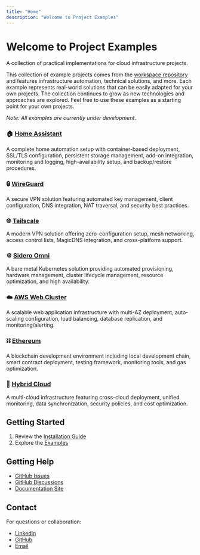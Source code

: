 ```yaml
---
title: "Home"
description: "Welcome to Project Examples"
---
```

# Welcome to Project Examples

A collection of practical implementations for cloud infrastructure projects.

This collection of example projects comes from the [workspace repository](https://github.com/tvangundy/workspace) and features infrastructure automation, technical solutions, and more. Each example represents real-world solutions that can be easily adapted for your own projects. The collection continues to grow as new technologies and approaches are explored. Feel free to use these examples as a starting point for your own projects.

*Note: All examples are currently under development.*

### 🏠 [Home Assistant](./examples/homeassistant.md)
A complete home automation setup with container-based deployment, SSL/TLS configuration, persistent storage management, add-on integration, monitoring and logging, high-availability setup, and backup/restore procedures.

### 🔒 [WireGuard](./examples/wireguard.md)
A secure VPN solution featuring automated key management, client configuration, DNS integration, NAT traversal, and security best practices.

### 🌐 [Tailscale](./examples/tailscale.md)
A modern VPN solution offering zero-configuration setup, mesh networking, access control lists, MagicDNS integration, and cross-platform support.

### ⚙️ [Sidero Omni](./examples/sidero-omni.md)
A bare metal Kubernetes solution providing automated provisioning, hardware management, cluster lifecycle management, resource optimization, and high availability.

### ☁️ [AWS Web Cluster](./examples/aws-web-cluster.md)
A scalable web application infrastructure with multi-AZ deployment, auto-scaling configuration, load balancing, database replication, and monitoring/alerting.

### ⛓️ [Ethereum](./examples/ethereum.md)
A blockchain development environment including local development chain, smart contract deployment, testing framework, monitoring tools, and gas optimization.

### 🔄 [Hybrid Cloud](./examples/hybrid-cloud.md)
A multi-cloud infrastructure featuring cross-cloud deployment, unified monitoring, data synchronization, security policies, and cost optimization.

## Getting Started

1. Review the [Installation Guide](install.md)
2. Explore the [Examples](examples/index.md)

## Getting Help

- [GitHub Issues](https://github.com/tvangundy/workspace/issues)
- [GitHub Discussions](https://github.com/tvangundy/workspace/discussions)
- [Documentation Site](https://tvangundy.github.io)

## Contact

For questions or collaboration:
- [LinkedIn](https://linkedin.com/in/tvangundy)
- [GitHub](https://github.com/tvangundy)
- [Email](mailto:tvangundy@gmail.com)
